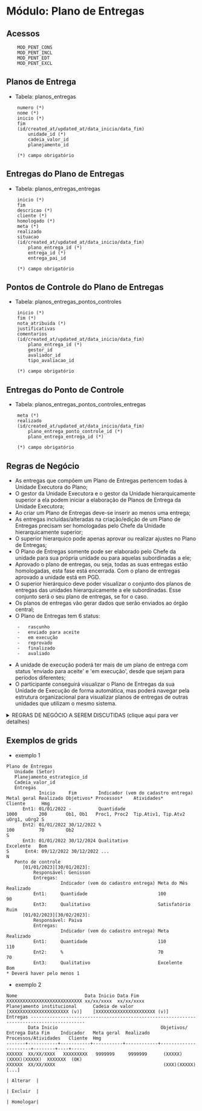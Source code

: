 # Módulo: Plano de Entregas

##  Acessos  
~~~
    MOD_PENT_CONS
    MOD_PENT_INCL
    MOD_PENT_EDT
    MOD_PENT_EXCL
~~~

## Planos de Entrega
-   Tabela: planos_entregas
~~~   
    numero (*)
    nome (*)
    inicio (*)
    fim
    (id/created_at/updated_at/data_inicio/data_fim)
        unidade_id (*)
        cadeia_valor_id
        planejamento_id

    (*) campo obrigatório
~~~

## Entregas do Plano de Entregas
-   Tabela: planos_entregas_entregas
~~~   
    inicio (*)
    fim
    descricao (*)
    cliente (*)
    homologado (*)
    meta (*)
    realizado
    situacao
    (id/created_at/updated_at/data_inicio/data_fim)
        plano_entrega_id (*)
        entrega_id (*)
        entrega_pai_id

    (*) campo obrigatório
~~~

## Pontos de Controle do Plano de Entregas
-   Tabela: planos_entregas_pontos_controles
~~~   
    inicio (*)
    fim (*)
    nota_atribuida (*)
    justificativas
    comentarios
    (id/created_at/updated_at/data_inicio/data_fim)
        plano_entrega_id (*)
        gestor_id
        avaliador_id
        tipo_avaliacao_id

    (*) campo obrigatório
~~~

## Entregas do Ponto de Controle
-   Tabela: planos_entregas_pontos_controles_entregas
~~~   
    meta (*)
    realizado
    (id/created_at/updated_at/data_inicio/data_fim)
        plano_entrega_ponto_controle_id (*)
        plano_entrega_entrega_id (*)

    (*) campo obrigatório
~~~  

## Regras de Negócio

-   As entregas que compõem um Plano de Entregas pertencem todas à Unidade Executora do Plano;  
-   O gestor da Unidade Executora e o gestor da Unidade hierarquicamente superior a ela podem iniciar a elaboração de Planos de Entrega da Unidade Executora;  
-   Ao criar um Plano de Entregas deve-se inserir ao menos uma entrega;  
-   As entregas incluídas/alteradas na criação/edição de um Plano de Entregas precisam ser homologadas pelo Chefe da Unidade hierarquicamente superior;
-   O superior hierarquico pode apenas aprovar ou realizar ajustes no Plano de Entregas;
-   O Plano de Entregas somente pode ser elaborado pelo Chefe da unidade para sua própria unidade ou para aquelas subordinadas a ele;
-   Aprovado o plano de entregas, ou seja, todas as suas entregas estão homologadas, esta fase está encerrada. Com o plano de entregas aprovado a unidade está em PGD.  
-   O superior hierárquico deve poder visualizar o conjunto dos planos de entregas das unidades hierarquicamente a ele subordinadas. Esse conjunto será o seu plano de entregas, se for o caso.
-   Os planos de entregas vão gerar dados que serão enviados ao órgão central;  
-   O Plano de Entregas tem 6 status:
```
    -   rascunho
    -   enviado para aceite
    -   em execução
    -   reprovado
    -   finalizado
    -   avaliado
```  
-   A unidade de execução poderá ter mais de um plano de entrega com status 'enviado para aceite' e 'em execução', desde que sejam para períodos diferentes;
-   O participante conseguirá visualizar o Plano de Entregas da sua Unidade de Execução de forma automática, mas poderá navegar pela estrutura organizacional para visualizar planos de entregas de outras unidades que utilizam o mesmo sistema.

<details>
<summary>REGRAS DE NEGÓCIO A SEREM DISCUTIDAS (clique aqui para ver detalhes)</summary>
-   O chefe da unidade de execução **deverá também cadastrar, quando da elaboração do Plano de Entregas,** os tipos de "ocorrência" (ocorrências tradicionais, férias, cursos, etc) que não possuem meta, prazo ou cliente. Essas ocorrências poderão ser selecionadas pelos participantes quando da elaboração do plano de trabalho, com respectiva alocação, ao selecionar a opção: Não vinculada a entrega.
</details>

## Exemplos de grids
-   exemplo 1
~~~
Plano de Entregas
   Unidade (Setor)
   Planejamento_estrategico_id
   Cadeia_valor_id
   Entregas
            Inicio     Fim        Indicador (vem do cadastro entrega) Metal geral Realizado Objetivos* Processos*    Atividades*          Cliente      Hmg
      Ent1: 01/01/2022 -          Quantidade                          1000        200       Ob1, Ob1   Proc1, Proc2  Tip.Ativ1, Tip.Atv2  uOrg1, uOrg2 S
      Ent2: 01/01/2022 30/12/2022 %                                   100         70        Ob2                                                        S
      Ent3: 01/01/2022 30/12/2024 Qualitativo                         Excelente   Bom                                                                  S      Ent4: 09/12/2022 30/12/2022 ...                                                                                                                  N
   Ponto de controle
      [01/01/2023][30/01/2023]:
          Responsável: Genisson
          Entregas:
                    Indicador (vem do cadastro entrega) Meta do Mês  Realizado  
          Ent1:     Quantidade                          100          90
          Ent3:     Qualitativo                         Satisfatório Ruim
      [01/02/2023][30/02/2023]:
          Responsável: Paiva
          Entregas:
                    Indicador (vem do cadastro entrega) Meta         Realizado
          Ent1:     Quantidade                          110          110
          Ent2:     %                                   70           70
          Ent3:     Qualitativo                         Excelente    Bom
* Deverá haver pelo menos 1
~~~  

- exemplo 2
~~~
Nome                         Data Inicio Data Fim
XXXXXXXXXXXXXXXXXXXXXXXXXXXX xx/xx/xxxx  xx/xx/xxxx
Planejamento institucional      Cadeia de valor
[XXXXXXXXXXXXXXXXXXXXXX (v)]    [XXXXXXXXXXXXXXXXXXXXXX (v)]
Entregas ------------------------------------------------------------------------------------------
        Data Inicio                                      Objetivos/
Entrega Data Fim    Indicador   Meta geral  Realizado    Processos/Atividades   Cliente  Hmg  
-------+-----------+-----------+-----------+------------+----------------------+--------+----+-----
XXXXXX  XX/XX/XXXX   XXXXXXXXX   9999999     9999999      (XXXXX)(XXXX)(XXXXX)  XXXXXXX  (OK) 
XXXXXX  XX/XX/XXXX                                        (XXX)(XXXXX)                        [...]
                                                                                        | Alterar  |
                                                                                        | Excluir  |
                                                                                        | Homologar|
~~~  





